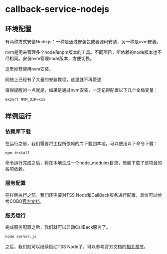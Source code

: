 # callback-service-nodejs

## 环境配置
有两种方式安装Node.js：一种是通过安装包或者源码安装，另一种是nvm安装。

nvm是用来管理多个node和npm版本的工具。不同项目，所依赖的node版本也不尽相同。安装nvm管理node版本，方便切换。

这里推荐使用nvm安装。

网络上已经有了大量的安装教程，这里就不再赘述

值得提醒的一点就是，如果是通过nvm安装，一定记得配置以下几个全局变量：
```markdown
export NVM_DIR=xxx
```

## 样例运行
### 依赖库下载
在运行之前，我们需要将工程所依赖的库下载到本地，可以使用以下命令下载：
```markdown
npm install
```
命令运行完成之后，将在本地生成一个node_modules目录，里面下载了该项目的各项依赖。

### 服务配置
在样例执行之前，我们还需要对TSS Node和CallBack服务进行配置，具体可以参考COBO[官方文档](https://docs.google.com/document/d/1ifQMVqCSyc129OGq7AKo7t5QBBkkAeu9svLfX4lKPhI/edit#heading=h.zh8q167fpjo3)。

### 服务运行
完成服务配置之后，我们就可以启动CallBack服务了。
```markdown
node server.js 
```
之后，我们就可以继续启动TSS Node了，可以参考官方文档的[相关章节](https://docs.google.com/document/d/1ifQMVqCSyc129OGq7AKo7t5QBBkkAeu9svLfX4lKPhI/edit#heading=h.3shma34oqi61)。

